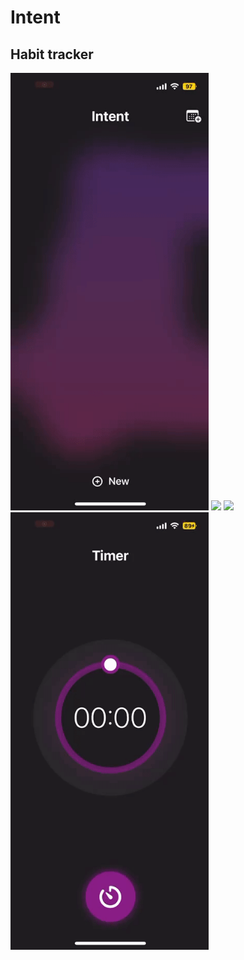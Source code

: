 # Intent

## Habit tracker

<img src="https://github.com/Livsy90/Intent/blob/main/1.gif" height="700" />

<img src="https://github.com/Livsy90/Intent/blob/main/3.gif" height="700" />

<img src="https://github.com/Livsy90/Intent/blob/main/2.gif" height="700" />

<img src="https://github.com/Livsy90/Intent/blob/main/4.gif" height="700" />
